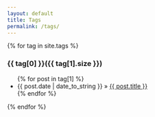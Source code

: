 ```yaml
---
layout: default
title: Tags
permalink: /tags/
---
```

<div>
{% for tag in site.tags %}
  <a name="{{ tag[0] }}"></a><h3>{{ tag[0] }}({{ tag[1].size }})</h3>
  <ul>
   {% for post in tag[1] %}
     <li><span>{{ post.date | date_to_string }}</span> &raquo; <a href="{{ post.url }}">{{ post.title }}</a></li>
   {% endfor %}
  </ul>
{% endfor %}
</div>
